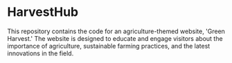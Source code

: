 # HarvestHub
This repository contains the code for an agriculture-themed website, 'Green Harvest.' The website is designed to educate and engage visitors about the importance of agriculture, sustainable farming practices, and the latest innovations in the field. 
